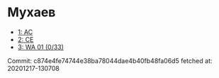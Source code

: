 # Мухаев
- [1: AC](1.md)
- [2: CE](2.md)
- [3: WA 01 (0/33)](3.md)

Commit: c874e4fe74744e38ba78044dae4b40fb48fa06d5
 fetched at: 20201217-130708
